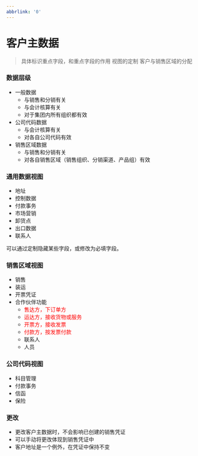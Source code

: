 ```yaml
---
abbrlink: '0'
---
```

# 客户主数据 #

> 具体标识重点字段，和重点字段的作用
视图的定制
客户与销售区域的分配

### 数据层级

* 一般数据
    * 与销售和分销有关
    * 与会计核算有关
    * 对于集团内所有组织都有效
* 公司代码数据
    * 与会计核算有关
    * 对各自公司代码有效
* 销售区域数据
    * 与销售和分销有关
    * 对各自销售区域（销售组织、分销渠道、产品组）有效


### 通用数据视图
* 地址
* 控制数据
* 付款事务
* 市场营销
* 卸货点
* 出口数据
* 联系人

可以通过定制隐藏某些字段，或修改为必填字段。

### 销售区域视图

* 销售
* 装运
* 开票凭证
* 合作伙伴功能
    * <font color=#ff0000>售达方，下订单方</font>
    * <font color=#ff0000>运达方，接收货物或服务</font>
    * <font color=#ff0000>开票方，接收发票</font>
    * <font color=#ff0000>付款方，按发票付款</font>
    * 联系人
    * 人员

### 公司代码视图
* 科目管理
* 付款事务
* 信函
* 保险

### 更改
* 更改客户主数据时，不会影响已创建的销售凭证
* 可以手动将更改体现到销售凭证中
* 客户地址是一个例外，在凭证中保持不变